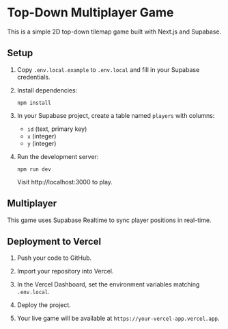 # Top-Down Multiplayer Game

This is a simple 2D top-down tilemap game built with Next.js and Supabase.

## Setup

1. Copy `.env.local.example` to `.env.local` and fill in your Supabase credentials.

2. Install dependencies:
   ```
   npm install
   ```

3. In your Supabase project, create a table named `players` with columns:
   - `id` (text, primary key)
   - `x` (integer)
   - `y` (integer)

4. Run the development server:
   ```
   npm run dev
   ```

   Visit http://localhost:3000 to play.

## Multiplayer

This game uses Supabase Realtime to sync player positions in real-time.

## Deployment to Vercel

1. Push your code to GitHub.

2. Import your repository into Vercel.

3. In the Vercel Dashboard, set the environment variables matching `.env.local`.

4. Deploy the project.

5. Your live game will be available at `https://your-vercel-app.vercel.app`. 